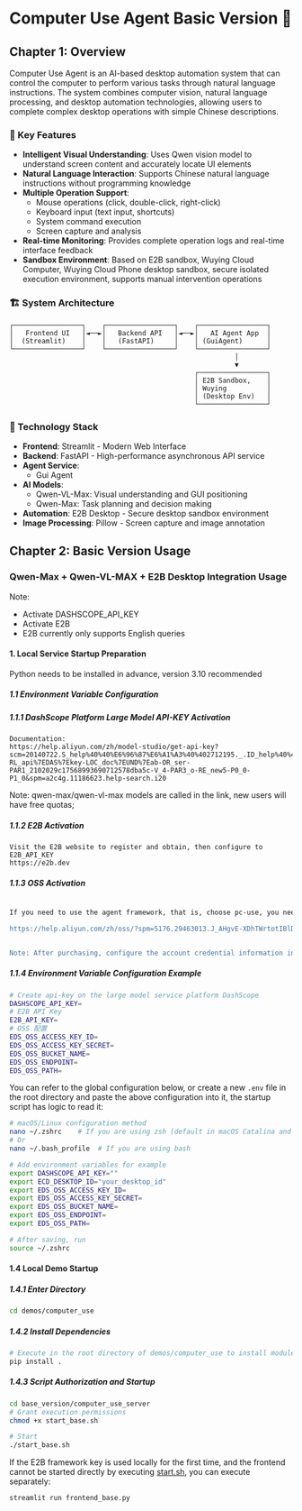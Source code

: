 # Computer Use Agent Basic Version 🤖

## Chapter 1: Overview

Computer Use Agent is an AI-based desktop automation system that can control the computer to perform various tasks through natural language instructions. The system combines computer vision, natural language processing, and desktop automation technologies, allowing users to complete complex desktop operations with simple Chinese descriptions.

### 🌟 Key Features

- **Intelligent Visual Understanding**: Uses Qwen vision model to understand screen content and accurately locate UI elements
- **Natural Language Interaction**: Supports Chinese natural language instructions without programming knowledge
- **Multiple Operation Support**:
  - Mouse operations (click, double-click, right-click)
  - Keyboard input (text input, shortcuts)
  - System command execution
  - Screen capture and analysis
- **Real-time Monitoring**: Provides complete operation logs and real-time interface feedback
- **Sandbox Environment**: Based on E2B sandbox, Wuying Cloud Computer, Wuying Cloud Phone desktop sandbox, secure isolated execution environment, supports manual intervention operations

### 🏗️ System Architecture

```
┌─────────────────┐    ┌─────────────────┐    ┌─────────────────┐
│   Frontend UI   │◄──►│   Backend API   │◄──►│   AI Agent App  │
│  (Streamlit)    │    │   (FastAPI)     │    │ (GuiAgent)      │
└─────────────────┘    └─────────────────┘    └─────────────────┘
                                                        │
                                                        ▼
                                              ┌─────────────────┐
                                              │ E2B Sandbox,    │
                                              │ Wuying          │
                                              │ (Desktop Env)   │
                                              └─────────────────┘
```


### 🔧 Technology Stack

- **Frontend**: Streamlit - Modern Web Interface
- **Backend**: FastAPI - High-performance asynchronous API service
- **Agent Service**:
  - Gui Agent
- **AI Models**:
  - Qwen-VL-Max: Visual understanding and GUI positioning
  - Qwen-Max: Task planning and decision making
- **Automation**: E2B Desktop - Secure desktop sandbox environment
- **Image Processing**: Pillow - Screen capture and image annotation

## Chapter 2: Basic Version Usage

### Qwen-Max + Qwen-VL-MAX + E2B Desktop Integration Usage
Note:
  - Activate DASHSCOPE_API_KEY
  - Activate E2B
  - E2B currently only supports English queries
#### 1. Local Service Startup Preparation
Python needs to be installed in advance, version 3.10 recommended
##### 1.1 Environment Variable Configuration

##### 1.1.1 DashScope Platform Large Model API-KEY Activation
    Documentation:
    https://help.aliyun.com/zh/model-studio/get-api-key?scm=20140722.S_help%40%40%E6%96%87%E6%A1%A3%40%402712195._.ID_help%40%40%E6%96%87%E6%A1%A3%40%402712195-RL_api%7EDAS%7Ekey-LOC_doc%7EUND%7Eab-OR_ser-PAR1_2102029c17568993690712578dba5c-V_4-PAR3_o-RE_new5-P0_0-P1_0&spm=a2c4g.11186623.help-search.i20

Note: qwen-max/qwen-vl-max models are called in the link, new users will have free quotas;
##### 1.1.2 E2B Activation
    Visit the E2B website to register and obtain, then configure to E2B_API_KEY
    https://e2b.dev


##### 1.1.3 OSS Activation
```bash

If you need to use the agent framework, that is, choose pc-use, you need OSS configuration. If you directly use qwen-vl, you don't need it.

https://help.aliyun.com/zh/oss/?spm=5176.29463013.J_AHgvE-XDhTWrtotIBlDQQ.8.68b834deqSKlrh


Note: After purchasing, configure the account credential information into the following environment variables, which is the EDS_OSS_ configuration. The EDS_OSS_ACCESS_KEY related information is the AK, SK of the Alibaba Cloud account that purchased OSS.
```

##### 1.1.4 Environment Variable Configuration Example

```bash
# Create api-key on the large model service platform DashScope
DASHSCOPE_API_KEY=
# E2B API Key
E2B_API_KEY=
# OSS 配置
EDS_OSS_ACCESS_KEY_ID=
EDS_OSS_ACCESS_KEY_SECRET=
EDS_OSS_BUCKET_NAME=
EDS_OSS_ENDPOINT=
EDS_OSS_PATH=
```


You can refer to the global configuration below, or create a new `.env` file in the root directory and paste the above configuration into it, the startup script has logic to read it:

```bash
# macOS/Linux configuration method
nano ~/.zshrc    # If you are using zsh (default in macOS Catalina and later)
# Or
nano ~/.bash_profile  # If you are using bash

# Add environment variables for example
export DASHSCOPE_API_KEY=""
export ECD_DESKTOP_ID="your_desktop_id"
export EDS_OSS_ACCESS_KEY_ID=
export EDS_OSS_ACCESS_KEY_SECRET=
export EDS_OSS_BUCKET_NAME=
export EDS_OSS_ENDPOINT=
export EDS_OSS_PATH=

# After saving, run
source ~/.zshrc
```


#### 1.4 Local Demo Startup

##### 1.4.1 Enter Directory
```bash
cd demos/computer_use
```


##### 1.4.2 Install Dependencies
```bash
# Execute in the root directory of demos/computer_use to install module dependencies
pip install .
```


##### 1.4.3 Script Authorization and Startup

```bash
cd base_version/computer_use_server
# Grant execution permissions
chmod +x start_base.sh

# Start
./start_base.sh
```


If the E2B framework key is used locally for the first time, and the frontend cannot be started directly by executing [start.sh](./start_base.sh), you can execute separately:

```bash
streamlit run frontend_base.py
```
